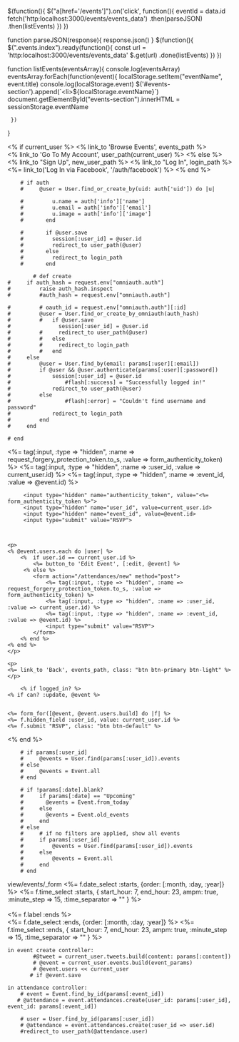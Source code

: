  $(function(){
     $("a[href='/events']").on('click', function(){
          eventId = data.id
         fetch('http:localhost:3000/events/events_data')
         .then(parseJSON)
         .then(listEvents)
      })
  })

  function parseJSON(response){
     response.json()
  }
 $(function(){
     $(".events.index").ready(function(){
         const url = 'http:localhost:3000/events/events_data'
         $.get(url)
             .done(listEvents)
         })
 })
 
  function listEvents(eventsArray){
      console.log(eventsArray)
     eventsArray.forEach(function(event){
         localStorage.setItem("eventName", event.title)
         console.log(localStorage.event)
         $('#events-section').append(`<li>${localStorage.eventName}</li>`)
         document.getElementById("events-section").innerHTML = sessionStorage.eventName

     })
  }


<% if current_user %>
 <% link_to 'Browse Events', events_path  %></h2>  
 <% link_to 'Go To My Account', user_path(current_user) %>
<% else %>
 <% link_to "Sign Up", new_user_path %>
 <% link_to "Log In", login_path %>
 <%= link_to('Log In via Facebook', '/auth/facebook') %> 
<% end %>  
        
        
        
        # if auth
        #     @user = User.find_or_create_by(uid: auth['uid']) do |u|
               
        #         u.name = auth['info']['name']
        #         u.email = auth['info']['email']
        #         u.image = auth['info']['image']
        #       end
              
        #       if @user.save
        #         session[:user_id] = @user.id
        #         redirect_to user_path(@user)
        #       else
        #         redirect_to login_path
        #       end

            # def create
    #     if auth_hash = request.env["omniauth.auth"]
    #         raise auth_hash.inspect
    #         #auth_hash = request.env["omniauth.auth"]
            
    #         # oauth_id = request.env["omniauth.auth"][:id]
    #         @user = User.find_or_create_by_omniauth(auth_hash)
    #         #   if @user.save
    #               session[:user_id] = @user.id
    #         #     redirect_to user_path(@user)
    #         #   else
    #         #     redirect_to login_path
    #         #   end
    #     else
    #         @user = User.find_by(email: params[:user][:email])
    #         if @user && @user.authenticate(params[:user][:password])
    #             session[:user_id] = @user.id
    #                 #flash[:success] = "Successfully logged in!"
    #             redirect_to user_path(@user)
    #         else
    #                 #flash[:error] = "Couldn't find username and password"
    #             redirect_to login_path
    #         end
    #     end

    # end


<%= tag(:input, :type => "hidden", :name => request_forgery_protection_token.to_s, :value => form_authenticity_token) %>
<%= tag(:input, :type => "hidden", :name => :user_id, :value => current_user.id) %>
<%= tag(:input, :type => "hidden", :name => :event_id, :value => @event.id) %>


         <input type="hidden" name="authenticity_token", value="<%= form_authenticity_token %>">
         <input type="hidden" name="user_id", value=current_user.id>
         <input type="hidden" name="event_id", value=@event.id>
         <input type="submit" value="RSVP">



    <p>
    <% @event.users.each do |user| %>
        <%  if user.id == current_user.id %>
            <%= button_to 'Edit Event', [:edit, @event] %>
         <% else %>
            <form action="/attendances/new" method="post">
                <%= tag(:input, :type => "hidden", :name => request_forgery_protection_token.to_s, :value => form_authenticity_token) %>
                <%= tag(:input, :type => "hidden", :name => :user_id, :value => current_user.id) %>
                <%= tag(:input, :type => "hidden", :name => :event_id, :value => @event.id) %>     
                <input type="submit" value="RSVP">   
            </form>
        <% end %>
    <% end %>
    </p>
    
    <p>
    <%= link_to 'Back', events_path, class: "btn btn-primary btn-light" %>
    </p>

        <% if logged_in? %>
    <% if can? :update, @event %>


    <%= form_for([@event, @event.users.build] do |f| %>
    <%= f.hidden_field :user_id, value: current_user.id %>
    <%= f.submit "RSVP", class: "btn btn-default" %>
<% end %>




        # if params[:user_id]
        #     @events = User.find(params[:user_id]).events 
        # else
        #     @events = Event.all
        # end

        # if !params[:date].blank?
        #     if params[:date] == "Upcoming"
        #       @events = Event.from_today
        #     else
        #       @events = Event.old_events
        #     end
        # else
        #     # if no filters are applied, show all events
        #     if params[:user_id]
        #         @events = User.find(params[:user_id]).events 
        #     else
        #         @events = Event.all
        #     end
        # end


view/events/_form
<%= f.date_select :starts, {order: [:month, :day, :year]} %>
    <%= f.time_select :starts, { start_hour: 7, end_hour: 23, ampm: true, :minute_step => 15, :time_separator => "" } %>
    <br>
    <br>
    <%= f.label :ends %>
    <br>
    <%= f.date_select :ends, {order: [:month, :day, :year]} %>
    <%= f.time_select :ends, { start_hour: 7, end_hour: 23, ampm: true, :minute_step => 15, :time_separator => "" } %>


    in event create controller:
            #@tweet = current_user.tweets.build(content: params[:content])
            # @event = current_user.events.build(event_params)
            # @event.users << current_user
           # if @event.save

    in attendance controller:
        # event = Event.find_by_id(params[:event_id])
       # @attendance = event.attendances.create(user_id: params[:user_id], event_id: params[:event_id])

        # user = User.find_by_id(params[:user_id])
        # @attendance = event.attendances.create(:user_id => user.id)
        #redirect_to user_path(@attendance.user)
